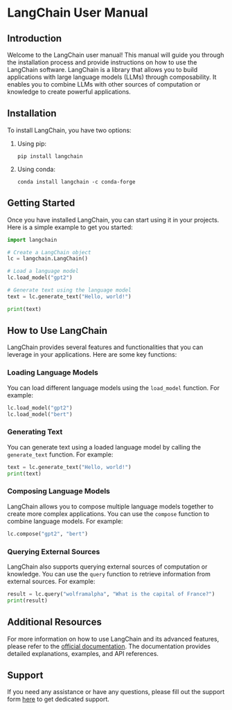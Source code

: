 # LangChain User Manual

## Introduction

Welcome to the LangChain user manual! This manual will guide you through the installation process and provide instructions on how to use the LangChain software. LangChain is a library that allows you to build applications with large language models (LLMs) through composability. It enables you to combine LLMs with other sources of computation or knowledge to create powerful applications.

## Installation

To install LangChain, you have two options:

1. Using pip:
   ```
   pip install langchain
   ```

2. Using conda:
   ```
   conda install langchain -c conda-forge
   ```

## Getting Started

Once you have installed LangChain, you can start using it in your projects. Here is a simple example to get you started:

```python
import langchain

# Create a LangChain object
lc = langchain.LangChain()

# Load a language model
lc.load_model("gpt2")

# Generate text using the language model
text = lc.generate_text("Hello, world!")

print(text)
```

## How to Use LangChain

LangChain provides several features and functionalities that you can leverage in your applications. Here are some key functions:

### Loading Language Models

You can load different language models using the `load_model` function. For example:

```python
lc.load_model("gpt2")
lc.load_model("bert")
```

### Generating Text

You can generate text using a loaded language model by calling the `generate_text` function. For example:

```python
text = lc.generate_text("Hello, world!")
print(text)
```

### Composing Language Models

LangChain allows you to compose multiple language models together to create more complex applications. You can use the `compose` function to combine language models. For example:

```python
lc.compose("gpt2", "bert")
```

### Querying External Sources

LangChain also supports querying external sources of computation or knowledge. You can use the `query` function to retrieve information from external sources. For example:

```python
result = lc.query("wolframalpha", "What is the capital of France?")
print(result)
```

## Additional Resources

For more information on how to use LangChain and its advanced features, please refer to the [official documentation](https://python.langchain.com). The documentation provides detailed explanations, examples, and API references.

## Support

If you need any assistance or have any questions, please fill out the support form [here](https://langchain.com/support) to get dedicated support.